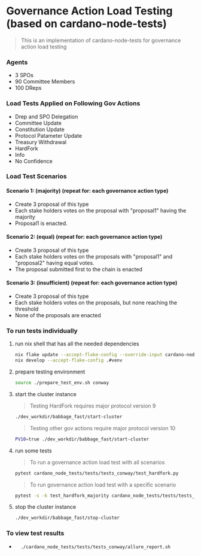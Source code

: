 # Governance Action Load Testing (based on cardano-node-tests)
>This is an implementation of cardano-node-tests for governance action load testing 

### Agents 
- 3 SPOs 
- 90 Committee Members
- 100 DReps

### Load Tests Applied on Following Gov Actions 
- Drep and SPO Delegation
- Committee Update
- Constitution Update
- Protocol Patameter Update
- Treasury Withdrawal 
- HardFork 
- Info
- No Confidence 

### Load Test Scenarios

#### Scenario 1: (majority)  (repeat for: each governance action type)
- Create 3  proposal of this type
- Each stake holders votes on the proposal with "proposal1" having the majority
- Proposal1 is enacted. 

#### Scenario 2: (equal)  (repeat for: each governance action type)
- Create 3  proposal of this type
- Each stake holders votes on the proposals with "proposal1" and "proposal2" having equal votes. 
- The proposal submitted first to the chain is enacted

#### Scenario 3: (insufficient) (repeat for: each governance action type) 
- Create 3  proposal of this type
- Each stake holders votes on the proposals, but none reaching the threshold
- None of the proposals are enacted


### To run tests individually

1. run nix shell that has all the needed dependencies

    ```sh
    nix flake update --accept-flake-config --override-input cardano-node "github:IntersectMBO/cardano-node/master"  # change `master` to rev you want
    nix develop --accept-flake-config .#venv
    ```

2. prepare testing environment

    ```sh
    source ./prepare_test_env.sh conway
    ```

3. start the cluster instance

    > Testing HardFork requires major protocol version 9
    ```sh
    ./dev_workdir/babbage_fast/start-cluster
    ```
    > Testing other gov actions require major protocol version 10
    ```sh
    PV10=true ./dev_workdir/babbage_fast/start-cluster
    ```

4. run some tests 
    > To run a governance action load test with all scenarios
    ```sh
    pytest cardano_node_tests/tests/tests_conway/test_hardfork.py
    ```
    > To run governance action load test with a specific scenario
    ```sh
    pytest -s -k test_hardfork_majority cardano_node_tests/tests/tests_conway/test_hardfork.py
    ```

5. stop the cluster instance

    ```sh
    ./dev_workdir/babbage_fast/stop-cluster
    ```


### To view test results

- ```sh
    ./cardano_node_tests/tests/tests_conway/allure_report.sh
    ```    
